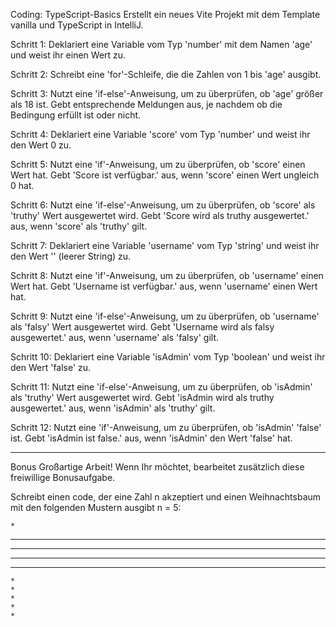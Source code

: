 Coding: TypeScript-Basics
Erstellt ein neues Vite Projekt mit dem Template vanilla und TypeScript in IntelliJ.



Schritt 1: Deklariert eine Variable vom Typ 'number' mit dem Namen 'age' und weist ihr einen Wert zu.

Schritt 2: Schreibt eine 'for'-Schleife, die die Zahlen von 1 bis 'age' ausgibt.

Schritt 3: Nutzt eine 'if-else'-Anweisung, um zu überprüfen, ob 'age' größer als 18 ist.
Gebt entsprechende Meldungen aus, je nachdem ob die Bedingung erfüllt ist oder nicht.

Schritt 4: Deklariert eine Variable 'score' vom Typ 'number' und weist ihr den Wert 0 zu.

Schritt 5: Nutzt eine 'if'-Anweisung, um zu überprüfen, ob 'score' einen Wert hat.
Gebt 'Score ist verfügbar.' aus, wenn 'score' einen Wert ungleich 0 hat.

Schritt 6: Nutzt eine 'if-else'-Anweisung, um zu überprüfen, ob 'score' als 'truthy' Wert ausgewertet wird.
Gebt 'Score wird als truthy ausgewertet.' aus, wenn 'score' als 'truthy' gilt.

Schritt 7: Deklariert eine Variable 'username' vom Typ 'string' und weist ihr den Wert '' (leerer String) zu.

Schritt 8: Nutzt eine 'if'-Anweisung, um zu überprüfen, ob 'username' einen Wert hat.
Gebt 'Username ist verfügbar.' aus, wenn 'username' einen Wert hat.

Schritt 9: Nutzt eine 'if-else'-Anweisung, um zu überprüfen, ob 'username' als 'falsy' Wert ausgewertet wird.
Gebt 'Username wird als falsy ausgewertet.' aus, wenn 'username' als 'falsy' gilt.

Schritt 10: Deklariert eine Variable 'isAdmin' vom Typ 'boolean' und weist ihr den Wert 'false' zu.

Schritt 11: Nutzt eine 'if-else'-Anweisung, um zu überprüfen, ob 'isAdmin' als 'truthy' Wert ausgewertet wird.
Gebt 'isAdmin wird als truthy ausgewertet.' aus, wenn 'isAdmin' als 'truthy' gilt.

Schritt 12: Nutzt eine 'if'-Anweisung, um zu überprüfen, ob 'isAdmin' 'false' ist.
Gebt 'isAdmin ist false.' aus, wenn 'isAdmin' den Wert 'false' hat.


----

Bonus
Großartige Arbeit! Wenn Ihr möchtet, bearbeitet zusätzlich diese freiwillige Bonusaufgabe.



Schreibt einen code, der eine Zahl n akzeptiert und einen Weihnachtsbaum mit den folgenden Mustern ausgibt n = 5:


    *
   ***
  *****
 *******
*********
    *
    *
    *
    *
    * 